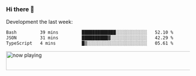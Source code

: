 ### Hi there 👋

Development the last week:
<!--START_SECTION:waka-->

```txt
Bash         39 mins         █████████████░░░░░░░░░░░░   52.10 %
JSON         31 mins         ██████████▓░░░░░░░░░░░░░░   42.29 %
TypeScript   4 mins          █▒░░░░░░░░░░░░░░░░░░░░░░░   05.61 %
```

<!--END_SECTION:waka-->

<!--
**JASONPANGGO/jasonpanggo** is a ✨ _special_ ✨ repository because its `README.md` (this file) appears on your GitHub profile.

Here are some ideas to get you started:

- 🔭 I’m currently working on ...
- 🌱 I’m currently learning ...
- 👯 I’m looking to collaborate on ...
- 🤔 I’m looking for help with ...
- 💬 Ask me about ...
- 📫 How to reach me: ...
- 😄 Pronouns: ...
- ⚡ Fun fact: ...
-->

<a href="https://volt.fm/user/q8yd9e79csfr57rt" target="_blank"><img src="https://spotify-badge-egoist.vercel.app/api/now-playing" width="540" height="52" alt="now playing"></a>
